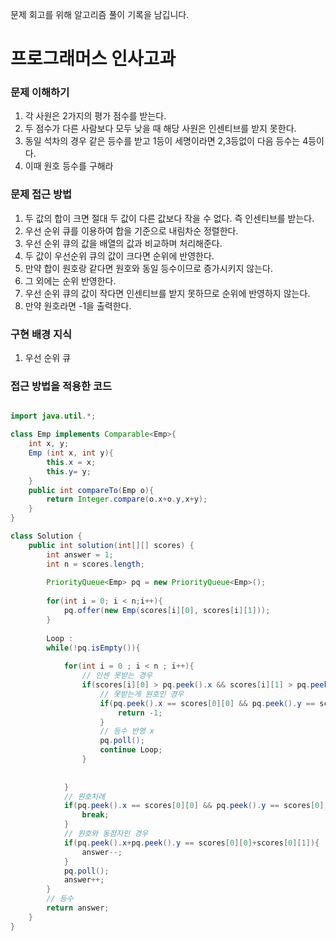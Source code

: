 문제 회고를 위해 알고리즘 풀이 기록을 남깁니다.

# 프로그래머스 인사고과


### 문제 이해하기
1. 각 사원은 2가지의 평가 점수를 받는다.
2. 두 점수가 다른 사람보다 모두 낮을 때 해당 사원은 인센티브를 받지 못한다.
3. 동일 석차의 경우 같은 등수를 받고 1등이 세명이라면 2,3등없이 다음 등수는 4등이다.
4. 이때 원호 등수를 구해라


### 문제 접근 방법
1. 두 값의 합이 크면 절대 두 값이 다른 값보다 작을 수 없다. 즉 인센티브를 받는다.
2. 우선 순위 큐를 이용하여 합을 기준으로 내림차순 정렬한다.
3. 우선 순위 큐의 값을 배열의 값과 비교하며 처리해준다.
4. 두 값이 우선순위 큐의 값이 크다면 순위에 반영한다.
5. 만약 합이 원호랑 같다면 원호와 동일 등수이므로 증가시키지 않는다.
6. 그 외에는 순위 반영한다.
7. 우선 순위 큐의 값이 작다면 인센티브를 받지 못하므로 순위에 반영하지 않는다.
8. 만약 원호라면 -1을 출력한다.

### 구현 배경 지식
1. 우선 순위 큐

### 접근 방법을 적용한 코드
```java

import java.util.*;

class Emp implements Comparable<Emp>{
    int x, y;
    Emp (int x, int y){
        this.x = x;
        this.y= y;
    }
    public int compareTo(Emp o){
        return Integer.compare(o.x+o.y,x+y);
    }
}

class Solution {
    public int solution(int[][] scores) {
        int answer = 1;
        int n = scores.length;
        
        PriorityQueue<Emp> pq = new PriorityQueue<Emp>();
        
        for(int i = 0; i < n;i++){
            pq.offer(new Emp(scores[i][0], scores[i][1]));
        }
    
        Loop :
        while(!pq.isEmpty()){
            
            for(int i = 0 ; i < n ; i++){
                // 인센 못받는 경우
                if(scores[i][0] > pq.peek().x && scores[i][1] > pq.peek().y) {
                    // 못받는게 원호인 경우
                    if(pq.peek().x == scores[0][0] && pq.peek().y == scores[0][1]){
                        return -1;
                    }
                    // 등수 반영 x
                    pq.poll();
                    continue Loop;
                }
                
                
            }
            // 원호차례
            if(pq.peek().x == scores[0][0] && pq.peek().y == scores[0][1]){
                break;
            }
            // 원호와 동점자인 경우
            if(pq.peek().x+pq.peek().y == scores[0][0]+scores[0][1]){
                answer--;
            }
            pq.poll();
            answer++;
        }
        // 등수
        return answer;
    }
}
```

